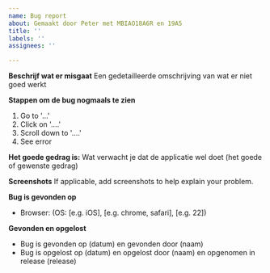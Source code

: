 ```yaml
---
name: Bug report
about: Gemaakt door Peter met MBIAO18A6R en 19A5
title: ''
labels: ''
assignees: ''

---
```


**Beschrijf wat er misgaat**
Een gedetailleerde omschrijving van wat er niet goed werkt

**Stappen om de bug nogmaals te zien**
1. Go to '...'
2. Click on '....'
3. Scroll down to '....'
4. See error

**Het goede gedrag is:**
Wat verwacht je dat de applicatie wel doet (het goede of gewenste gedrag)

**Screenshots**
If applicable, add screenshots to help explain your problem.

**Bug is gevonden op**
 - Browser: (OS: [e.g. iOS], [e.g. chrome, safari], [e.g. 22])

**Gevonden en opgelost**
- Bug is gevonden op (datum) en gevonden door (naam)
- Bug is opgelost op (datum) en opgelost door (naam) en opgenomen in release (release)
